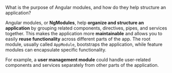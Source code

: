 

What is the purpose of Angular modules, and how do they help structure an application?


Angular modules, or **NgModules**, help **organize and structure an application** by grouping related components, directives, pipes, and services together. This makes the application more **maintainable** and allows you to easily **reuse functionality** across different parts of the app. The root module, usually called `AppModule`, bootstraps the application, while feature modules can encapsulate specific functionality.

For example, a **user management module** could handle user-related components and services separately from other parts of the application.
